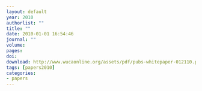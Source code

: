 ```yaml
---
layout: default
year: 2010
authorlist: ""
title: ""
date: 2010-01-01 16:54:46
journal: ""
volume: 
pages:
doi: 
download: http://www.wucaonline.org/assets/pdf/pubs-whitepaper-012110.pdf
tags: [papers2010]
categories:
- papers
---
```


